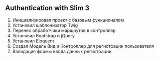 ## Authentication with Slim 3

1.  Инициализировал проект с базовым функционалом
2.  Установил шаблонизатор Twig
3.  Перенес обработчики маршрутов в контроллер
4.  Установил Bootstrap и jQuery
5.  Установил Eloquent
6.  Создал Модель Вид и Контроллер для регистрации пользователя
7.  Валидация формы ввода данных регистрации
